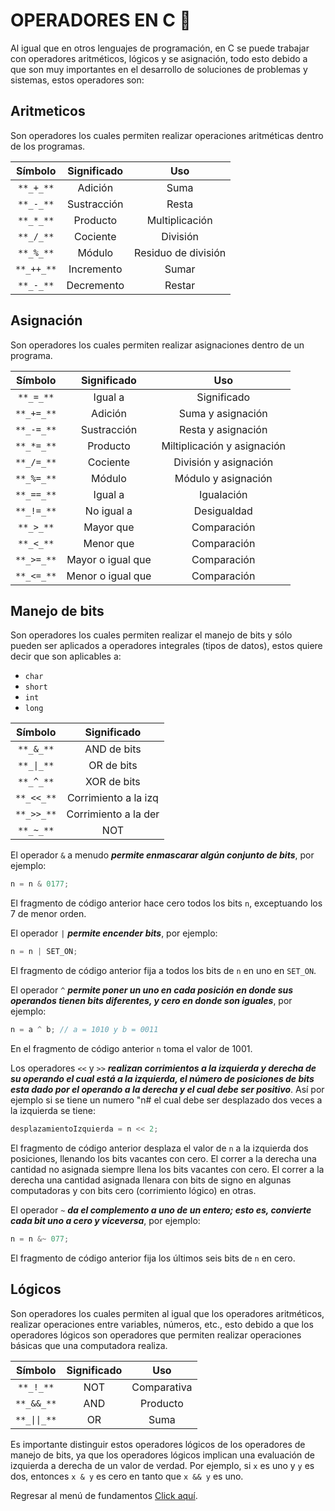 # OPERADORES EN C :croissant:

Al igual que en otros lenguajes de programación, en C se puede trabajar con operadores aritméticos, lógicos y se asignación, todo esto debido a que son muy importantes en el desarrollo de soluciones de problemas y sistemas, estos operadores son:

## Aritmeticos

Son operadores los cuales permiten realizar operaciones aritméticas dentro de los programas.

|  Símbolo | Significado |         Uso         |
|:--------:|:-----------:|:-------------------:|
| `**_+_**`| Adición     | Suma                |
| `**_-_**`| Sustracción | Resta               |
| `**_*_**`| Producto    | Multiplicación      |
| `**_/_**`| Cociente    | División            |
| `**_%_**`| Módulo      | Residuo de división |
|`**_++_**`| Incremento  | Sumar               |
| `**_-_**`| Decremento  | Restar              |

## Asignación

Son operadores los cuales permiten realizar asignaciones dentro de un programa.

|  Símbolo |    Significado    |             Uso             |
|:--------:|:-----------------:|:---------------------------:|
| `**_=_**`| Igual a           | Significado                 |
|`**_+=_**`| Adición           | Suma y asignación           |
|`**_-=_**`| Sustracción       | Resta y asignación          |
|`**_*=_**`| Producto          | Miltiplicación y asignación |
|`**_/=_**`| Cociente          | División y asignación       |
|`**_%=_**`| Módulo            | Módulo y asignación         |
|`**_==_**`| Igual a           | Igualación                  |
|`**_!=_**`| No igual a        | Desigualdad                 |
|`**_>_**` | Mayor que         | Comparación                 |
|`**_<_**` | Menor que         | Comparación                 |
|`**_>=_**`| Mayor o igual que | Comparación                 |
|`**_<=_**`| Menor o igual que | Comparación                 |

## Manejo de bits

Son operadores los cuales permiten realizar el manejo de bits y sólo pueden ser aplicados a operadores integrales (tipos de datos), estos quiere decir que son aplicables a:

- `char`
- `short`
- `int`
- `long`

|  Símbolo  |     Significado      |
|:---------:|:--------------------:|
| `**_&_**` | AND de bits          |
| `**_\|_**` | OR de bits           |
| `**_^_**` | XOR de bits          |
| `**_<<_**`| Corrimiento a la izq |
| `**_>>_**`| Corrimiento a la der |
| `**_~_**` | NOT                  |

El operador `&` a menudo **_permite enmascarar algún conjunto de bits_**, por ejemplo:

```C
n = n & 0177;
```

El fragmento de código anterior hace cero todos los bits `n`, exceptuando los 7 de menor orden.

El operador `|` **_permite encender bits_**, por ejemplo:

```C
n = n | SET_ON;
```

El fragmento de código anterior fija a todos los bits de `n` en uno en `SET_ON`.

El operador `^` **_permite poner un uno en cada posición en donde sus operandos tienen bits diferentes, y cero en donde son iguales_**, por ejemplo:

```C
n = a ^ b; // a = 1010 y b = 0011
```

En el fragmento de código anterior `n` toma el valor de 1001.

Los operadores `<<` y `>>` **_realizan corrimientos a la izquierda y derecha de su operando el cual está a la izquierda, el número de posiciones de bits esta dado por el operando a la derecha y el cual debe ser positivo_**. Así por ejemplo si se tiene un numero "n# el cual debe ser desplazado dos veces a la izquierda se tiene:

```C
desplazamientoIzquierda = n << 2;
```

El fragmento de código anterior desplaza el valor de `n` a la izquierda dos posiciones, llenando los bits vacantes con cero.
El correr a la derecha una cantidad no asignada siempre llena los bits vacantes con cero. El correr a la derecha una cantidad asignada llenara con bits de signo en algunas computadoras y con bits cero (corrimiento lógico) en otras.

El operador `~` **_da el complemento a uno de un entero; esto es, convierte cada bit uno a cero y viceversa_**, por ejemplo:

```C
n = n &~ 077;
```

El fragmento de código anterior fija los últimos seis bits de `n` en cero.

## Lógicos

Son operadores los cuales permiten al igual que los operadores aritméticos, realizar operaciones entre variables, números, etc., esto debido a que los operadores lógicos son operadores que permiten realizar operaciones básicas que una computadora realiza.

|  Símbolo   | Significado |     Uso     |
|:----------:|:-----------:|:-----------:|
|  `**_!_**` | NOT         | Comparativa |
| `**_&&_**` | AND         | Producto    |
| `**_\|\|_**` | OR          | Suma       |

Es importante distinguir estos operadores lógicos de los operadores de manejo de bits, ya que los operadores lógicos implican una evaluación de izquierda a derecha de un valor de verdad. Por ejemplo, si `x` es uno y `y` es dos, entonces `x & y` es cero en tanto que `x && y` es uno.

Regresar al menú de fundamentos <a href="../01 - FundamentosDeProgramacion/00 - Fundamentos.md">Click aquí</a>.
